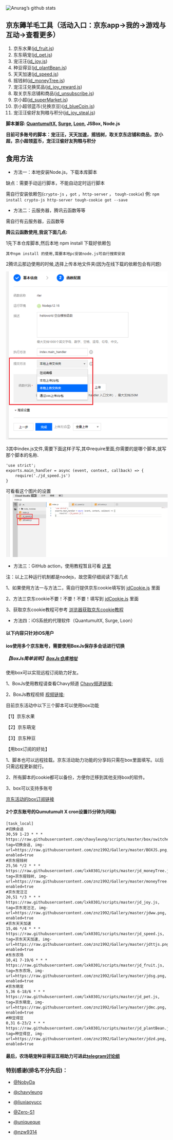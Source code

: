 ![Anurag’s github stats](https://github-readme-stats.vercel.app/api?username=lxk0301&show_icons=true&theme=merko)

## 京东薅羊毛工具（活动入口：京东app->我的->游戏与互动->查看更多）

1.  京东水果([jd_fruit.js](https://raw.githubusercontent.com/lxk0301/scripts/master/jd_fruit.js))
2.  东东萌宠([jd_pet.js](https://raw.githubusercontent.com/lxk0301/scripts/master/jd_pet.js))
3.  宠汪汪([jd_joy.js](https://raw.githubusercontent.com/lxk0301/scripts/master/jd_joy.js))
4.  种豆得豆([jd_plantBean.js](https://raw.githubusercontent.com/lxk0301/scripts/master/jd_plantBean.js))
5.  天天加速([jd_speed.js](https://raw.githubusercontent.com/lxk0301/scripts/master/jd_speed.js))
6.  摇钱树([jd_moneyTree.js](https://raw.githubusercontent.com/lxk0301/scripts/master/jd_moneyTree.js))
7.  宠汪汪兑换奖品([jd_joy_reward.js](https://raw.githubusercontent.com/lxk0301/scripts/master/jd_joy_reward.js))
8.  取关京东店铺和商品([jd_unsubscribe.js](https://raw.githubusercontent.com/lxk0301/scripts/master/jd_unsubscribe.js))
9.  京小超([jd_superMarket.js](https://raw.githubusercontent.com/lxk0301/scripts/master/jd_superMarket.js))
10. 京小超领蓝币(兑换京豆)([jd_blueCoin.js](https://raw.githubusercontent.com/lxk0301/scripts/master/jd_blueCoin.js))
11. 宠汪汪偷好友狗粮与积分([jd_joy_steal.js](https://raw.githubusercontent.com/lxk0301/scripts/master/jd_joy_steal.js))

**脚本兼容: [QuantumultX](https://apps.apple.com/us/app/quantumult-x/id1443988620), [Surge](https://apps.apple.com/us/app/surge-4/id1442620678), [Loon](https://apps.apple.com/us/app/loon/id1373567447), JSBox, Node.js**

**目前可多账号的脚本：宠汪汪，天天加速，摇钱树，取关京东店铺和商品，京小超，京小超领蓝币，宠汪汪偷好友狗粮与积分**

## 食用方法

- 方法一：本地安装Node.js，下载本库脚本

缺点：需要手动运行脚本，不能自动定时运行脚本

需自行安装依赖包(`crypto-js` ，`got` ，`http-server` ， `tough-cookie`) 例: `npm install crypto-js http-server tough-cookie got --save`

- 方法二：云服务器，腾讯云函数等等

需自行有云服务器，云函数等

**腾云云函数使用,我说下面几点:**

1先下本仓库脚本,然后本地 npm install 下载好依赖包

`其中npm install 的使用,需要本地pc安装node.js可自行搜索安装`

2腾讯云那边使用的时候,选择上传本地文件夹(因为在线下载的依赖包会有问题)

![Snipaste_2020-08-28_09-31-42.png](icon/Snipaste_2020-08-28_09-31-42.png)

3其中index.js文件,需要下面这样子写,其中require里面,你需要的是哪个脚本,就写那个脚本的名称.

```
'use strict';
exports.main_handler = async (event, context, callback) => {
    require('./jd_speed.js')
}
```
可看看这个图片的设置
![txy.png](icon/txy.png)
- 方法三：GitHub action，使用教程暂且可看 [这里](https://github.com/lxk0301/scripts/issues/8)

注：以上三种运行机制都是nodejs，故您需仔细阅读下面几点


   
1、如果使用方法一与方法二，需自行提供京东cookie填写到 [jdCookie.js](https://github.com/lxk0301/scripts/blob/master/jdCookie.js) 里面

2、方法三京东cookie不要！不要！不要！填写到 [jdCookie.js](https://github.com/lxk0301/scripts/blob/master/jdCookie.js) 里面
   
3、获取京东cookie教程可参考 [浏览器获取京东cookie教程](https://shimo.im/docs/CTwhjpG6ydvC3qJJ/)

- 方法四：iOS系统的代理软件（QuantumultX, Surge, Loon）

#### 以下内容只针对iOS用户

#### ios使用多个京东账号，需要使用BoxJs保存多会话进行切换 
  
##### 【BoxJs简单说明】[BoxJs仓库地址](https://github.com/chavyleung/scripts/)

使用box可以实现远程订阅助力好友。

1、BoxJs使用教程请查看Chavy频道 [Chavy频道链接](https://t.me/chavyscripts);

2、BoxJs教程视频 [视频链接](https://youtu.be/eIpBrRxiy0w);

目前京东活动中以下三个脚本可以使用box功能

【1】京东水果

【2】京东萌宠

【3】京东种豆

【用box订阅的好处】

 1、脚本也可以远程挂载。京东活动助力功能的分享码只需在box里面填写。以后只需远程更新就行。

 2、所有脚本的cookie都可以备份，方便你迁移到其他支持box的软件。

 3、box可以支持多账号
 
 [京东活动的box订阅链接](https://raw.githubusercontent.com/lxk0301/scripts/master/lxk0301.boxjs.json)

#### 2个京东账号的Qumutumult X cron设置(5分钟为间隔)

```
[task_local]
#切换会话
30,59 1-23 * * * https://raw.githubusercontent.com/chavyleung/scripts/master/box/switcher/box.switcher.js, tag=切换会话, img-url=https://raw.githubusercontent.com/znz1992/Gallery/master/BOXJS.png, enabled=true
#京东摇钱树
25,56 */2 * * * https://raw.githubusercontent.com/lxk0301/scripts/master/jd_moneyTree.js, tag=京东摇钱树, img-url=https://raw.githubusercontent.com/znz1992/Gallery/master/moneyTree.png, enabled=true
#京东宠汪汪
20,51 */3 * * * https://raw.githubusercontent.com/lxk0301/scripts/master/jd_joy.js, tag=京东宠汪汪, img-url=https://raw.githubusercontent.com/znz1992/Gallery/master/jdww.png, enabled=true
#京东天天加速
15,46 */4 * * * https://raw.githubusercontent.com/lxk0301/scripts/master/jd_speed.js, tag=京东天天加速, img-url=https://raw.githubusercontent.com/znz1992/Gallery/master/jdttjs.png, enabled=true
#东东农场
10,41 7-19/6 * * * https://raw.githubusercontent.com/lxk0301/scripts/master/jd_fruit.js, tag=东东农场, img-url=https://raw.githubusercontent.com/znz1992/Gallery/master/jdsg.png, enabled=true
#京东萌宠
5,36 6-18/6 * * * https://raw.githubusercontent.com/lxk0301/scripts/master/jd_pet.js, tag=京东萌宠, img-url=https://raw.githubusercontent.com/znz1992/Gallery/master/jdmc.png, enabled=true
#种豆得豆
0,31 6-23/2 * * * https://raw.githubusercontent.com/lxk0301/scripts/master/jd_plantBean.js, tag=种豆得豆, img-url=https://raw.githubusercontent.com/znz1992/Gallery/master/jdzd.png, enabled=true
```

#### 最后，农场萌宠种豆得豆互相助力可进此[telegram讨论组](https://t.me/JD_fruit_pet)

### 特别感谢(排名不分先后)：
* [@NobyDa](https://github.com/NobyDa)

* [@chavyleung](https://github.com/chavyleung)

* [@liuxiaoyucc](https://github.com/liuxiaoyucc)

* [@Zero-S1](https://github.com/Zero-S1)

* [@uniqueque](https://github.com/uniqueque)

* [@nzw9314](https://github.com/nzw9314)
